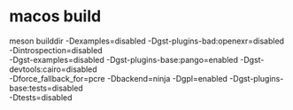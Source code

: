 # macos build

meson builddir -Dexamples=disabled -Dgst-plugins-bad:openexr=disabled -Dintrospection=disabled \
               -Dgst-examples=disabled -Dgst-plugins-base:pango=enabled -Dgst-devtools:cairo=disabled \
               -Dforce_fallback_for=pcre -Dbackend=ninja -Dgpl=enabled -Dgst-plugins-base:tests=disabled \
               -Dtests=disabled
